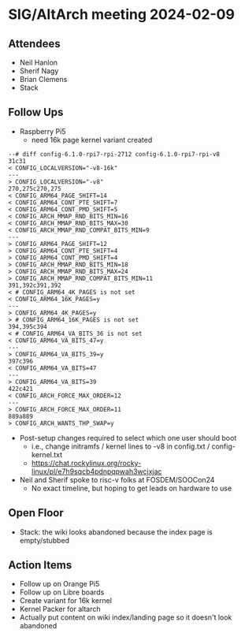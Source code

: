 # SIG/AltArch meeting 2024-02-09

## Attendees

* Neil Hanlon
* Sherif Nagy
* Brian Clemens
* Stack

## Follow Ups

* Raspberry Pi5
  * need 16k page kernel variant created

```
--# diff config-6.1.0-rpi7-rpi-2712 config-6.1.0-rpi7-rpi-v8
31c31
< CONFIG_LOCALVERSION="-v8-16k"
---
> CONFIG_LOCALVERSION="-v8"
270,275c270,275
< CONFIG_ARM64_PAGE_SHIFT=14
< CONFIG_ARM64_CONT_PTE_SHIFT=7
< CONFIG_ARM64_CONT_PMD_SHIFT=5
< CONFIG_ARCH_MMAP_RND_BITS_MIN=16
< CONFIG_ARCH_MMAP_RND_BITS_MAX=30
< CONFIG_ARCH_MMAP_RND_COMPAT_BITS_MIN=9
---
> CONFIG_ARM64_PAGE_SHIFT=12
> CONFIG_ARM64_CONT_PTE_SHIFT=4
> CONFIG_ARM64_CONT_PMD_SHIFT=4
> CONFIG_ARCH_MMAP_RND_BITS_MIN=18
> CONFIG_ARCH_MMAP_RND_BITS_MAX=24
> CONFIG_ARCH_MMAP_RND_COMPAT_BITS_MIN=11
391,392c391,392
< # CONFIG_ARM64_4K_PAGES is not set
< CONFIG_ARM64_16K_PAGES=y
---
> CONFIG_ARM64_4K_PAGES=y
> # CONFIG_ARM64_16K_PAGES is not set
394,395c394
< # CONFIG_ARM64_VA_BITS_36 is not set
< CONFIG_ARM64_VA_BITS_47=y
---
> CONFIG_ARM64_VA_BITS_39=y
397c396
< CONFIG_ARM64_VA_BITS=47
---
> CONFIG_ARM64_VA_BITS=39
422c421
< CONFIG_ARCH_FORCE_MAX_ORDER=12
---
> CONFIG_ARCH_FORCE_MAX_ORDER=11
889a889
> CONFIG_ARCH_WANTS_THP_SWAP=y
```

  * Post-setup changes required to select which one user should boot
    * i.e., change initramfs / kernel lines to -v8 in config.txt / config-kernel.txt
    * https://chat.rockylinux.org/rocky-linux/pl/e7h9sqcb4pdnpqpwah3wcjxjac
* Neil and Sherif spoke to risc-v folks at FOSDEM/SOOCon24
  * No exact timeline, but hoping to get leads on hardware to use

## Open Floor

* Stack: the wiki looks abandoned because the index page is empty/stubbed

## Action Items

* Follow up on Orange Pi5
* Follow up on Libre boards
* Create variant for 16k kernel
* Kernel Packer for altarch
* Actually put content on wiki index/landing page so it doesn't look abandoned
